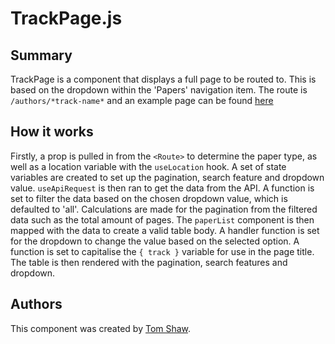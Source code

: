 # TrackPage.js

## Summary

TrackPage is a component that displays a full page to be routed to. This is based on the dropdown within the 'Papers' navigation item. The route is `/authors/*track-name*` and an example page can be found [here](http://unn-w19025481.newnumyspace.co.uk/kf6012/coursework/app/papers/interactivity)

## How it works

Firstly, a prop is pulled in from the `<Route>` to determine the paper type, as well as a location variable with the `useLocation` hook. A set of state variables are created to set up the pagination, search feature and dropdown value. `useApiRequest` is then ran to get the data from the API. A function is set to filter the data based on the chosen dropdown value, which is defaulted to 'all'. Calculations are made for the pagination from the filtered data such as the total amount of pages. The `paperList` component is then mapped with the data to create a valid table body. A handler function is set for the dropdown to change the value based on the selected option. A function is set to capitalise the `{ track }` variable for use in the page title. The table is then rendered with the pagination, search features and dropdown.

## Authors

This component was created by [Tom Shaw](https://github.com/tomshaw650).
